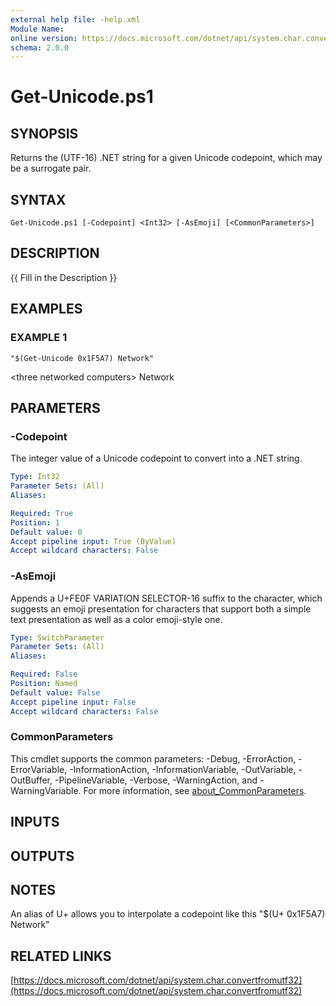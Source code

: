 ```yaml
---
external help file: -help.xml
Module Name:
online version: https://docs.microsoft.com/dotnet/api/system.char.convertfromutf32
schema: 2.0.0
---
```


# Get-Unicode.ps1

## SYNOPSIS
Returns the (UTF-16) .NET string for a given Unicode codepoint, which may be a surrogate pair.

## SYNTAX

```
Get-Unicode.ps1 [-Codepoint] <Int32> [-AsEmoji] [<CommonParameters>]
```

## DESCRIPTION
{{ Fill in the Description }}

## EXAMPLES

### EXAMPLE 1
```
"$(Get-Unicode 0x1F5A7) Network"
```

\<three networked computers\> Network

## PARAMETERS

### -Codepoint
The integer value of a Unicode codepoint to convert into a .NET string.

```yaml
Type: Int32
Parameter Sets: (All)
Aliases:

Required: True
Position: 1
Default value: 0
Accept pipeline input: True (ByValue)
Accept wildcard characters: False
```

### -AsEmoji
Appends a U+FE0F VARIATION SELECTOR-16 suffix to the character, which suggests an emoji presentation
for characters that support both a simple text presentation as well as a color emoji-style one.

```yaml
Type: SwitchParameter
Parameter Sets: (All)
Aliases:

Required: False
Position: Named
Default value: False
Accept pipeline input: False
Accept wildcard characters: False
```

### CommonParameters
This cmdlet supports the common parameters: -Debug, -ErrorAction, -ErrorVariable, -InformationAction, -InformationVariable, -OutVariable, -OutBuffer, -PipelineVariable, -Verbose, -WarningAction, and -WarningVariable. For more information, see [about_CommonParameters](http://go.microsoft.com/fwlink/?LinkID=113216).

## INPUTS

## OUTPUTS

## NOTES
An alias of U+ allows you to interpolate a codepoint like this "$(U+ 0x1F5A7) Network"

## RELATED LINKS

[https://docs.microsoft.com/dotnet/api/system.char.convertfromutf32](https://docs.microsoft.com/dotnet/api/system.char.convertfromutf32)

